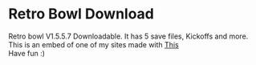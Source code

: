 # Retro Bowl Download
Retro bowl V1.5.5.7 Downloadable. It has 5 save files, Kickoffs and more.<br>
This is an embed of one of my sites made with <a href="https://github.com/CAPPRIME/Retro-Bowl">This</a> <br>
Have fun   :)

